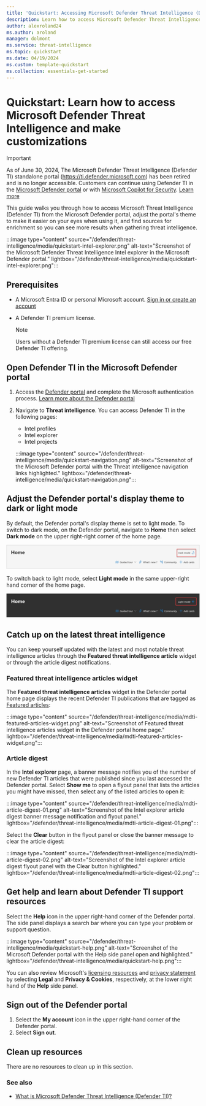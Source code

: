 ```yaml
--- 
title: 'Quickstart: Accessing Microsoft Defender Threat Intelligence (Defender TI)'
description: Learn how to access Microsoft Defender Threat Intelligence (Defender TI) in the Microsoft Defender portal, configure your profile and preferences, and access help resources.
author: alexroland24
ms.author: aroland
manager: dolmont
ms.service: threat-intelligence 
ms.topic: quickstart
ms.date: 04/19/2024
ms.custom: template-quickstart
ms.collection: essentials-get-started
---
```


# Quickstart: Learn how to access Microsoft Defender Threat Intelligence and make customizations

>[!IMPORTANT] 
> As of June 30, 2024, The Microsoft Defender Threat Intelligence (Defender TI) standalone portal (https://ti.defender.microsoft.com) has been retired and is no longer accessible. Customers can continue using Defender TI in the [Microsoft Defender portal](https://aka.ms/mdti-intel-explorer) or with [Microsoft Copilot for Security](security-copilot-and-defender-threat-intelligence.md). [Learn more](https://aka.ms/mdti-standaloneportal)

This guide walks you through how to access Microsoft Threat Intelligence (Defender TI) from the Microsoft Defender portal, adjust the portal's theme to make it easier on your eyes when using it, and find sources for enrichment so you can see more results when gathering threat intelligence. 

:::image type="content" source="/defender/threat-intelligence/media/quickstart-intel-explorer.png" alt-text="Screenshot of the Microsoft Defender Threat Intelligence Intel explorer in the Microsoft Defender portal." lightbox="/defender/threat-intelligence/media/quickstart-intel-explorer.png":::

## Prerequisites

- A Microsoft Entra ID or personal Microsoft account. [Sign in or create an account](https://signup.microsoft.com/)
- A Defender TI premium license.

    > [!NOTE]
    > Users without a Defender TI premium license can still access our free Defender TI offering.

## Open Defender TI in the Microsoft Defender portal

1. Access the [Defender portal](https://security.microsoft.com/) and complete the Microsoft authentication process. [Learn more about the Defender portal](/defender-xdr/microsoft-365-defender-portal)
2. Navigate to **Threat intelligence**. You can access Defender TI in the following pages:
   - Intel profiles
   - Intel explorer
   - Intel projects

    :::image type="content" source="/defender/threat-intelligence/media/quickstart-navigation.png" alt-text="Screenshot of the Microsoft Defender portal with the Threat intelligence navigation  links highlighted." lightbox="/defender/threat-intelligence/media/quickstart-navigation.png":::

## Adjust the Defender portal's display theme to dark or light mode

By default, the Defender portal's display theme is set to light mode. To switch to dark mode, on the Defender portal, navigate to **Home** then select **Dark mode** on the upper right-right corner of the home page.
      
![Partial screenshot of the Defender portal home page with the Dark mode icon hightlighted.](media/quickstart-dark-mode.png)

To switch back to light mode, select **Light mode** in the same upper-right hand corner of the home page.

![Partial screenshot of the Defender portal home page with the Light mode icon hightlighted.](media/quickstart-light-mode.png)

## Catch up on the latest threat intelligence

You can keep yourself updated with the latest and most notable threat intelligence articles through the **Featured threat intelligence article** widget or through the article digest notifications.

### Featured threat intelligence articles widget

The **Featured threat intelligence articles** widget in the Defender portal home page displays the recent Defender TI publications that are tagged as [Featured articles](what-is-microsoft-defender-threat-intelligence-defender-ti.md#featured-articles):

:::image type="content" source="/defender/threat-intelligence/media/mdti-featured-articles-widget.png" alt-text="Screenshot of Featured threat intelligence articles widget in the Defender portal home page." lightbox="/defender/threat-intelligence/media/mdti-featured-articles-widget.png":::

### Article digest 

In the **Intel explorer** page, a banner message notifies you of the number of new Defender TI articles that were published since you last accessed the Defender portal. Select **Show me** to open a flyout panel that lists the articles you might have missed, then select any of the listed articles to open it:

:::image type="content" source="/defender/threat-intelligence/media/mdti-article-digest-01.png" alt-text="Screenshot of the Intel explorer article digest banner message notification and flyout panel." lightbox="/defender/threat-intelligence/media/mdti-article-digest-01.png":::

Select the **Clear** button in the flyout panel or close the banner message to clear the article digest:


:::image type="content" source="/defender/threat-intelligence/media/mdti-article-digest-02.png" alt-text="Screenshot of the Intel explorer article digest flyout panel with the Clear button highlighted." lightbox="/defender/threat-intelligence/media/mdti-article-digest-02.png":::

## Get help and learn about Defender TI support resources

Select the **Help** icon in the upper right-hand corner of the Defender portal. The side panel displays a search bar where you can type your problem or support question.

:::image type="content" source="/defender/threat-intelligence/media/quickstart-help.png" alt-text="Screenshot of the Microsoft Defender portal with the Help side panel open and highlighted." lightbox="/defender/threat-intelligence/media/quickstart-help.png":::

You can also review Microsoft's [licensing resources](https://www.microsoft.com/licensing/docs) and [privacy statement](https://privacy.microsoft.com/privacystatement) by selecting **Legal** and **Privacy & Cookies**, respectively, at the lower right hand of the **Help** side panel.

## Sign out of the Defender portal

1. Select the **My account** icon in the upper right-hand corner of the Defender portal.
2.	Select **Sign out**.


## Clean up resources
There are no resources to clean up in this section.

### See also

- [What is Microsoft Defender Threat Intelligence (Defender TI)?](what-is-microsoft-defender-threat-intelligence-defender-ti.md)
